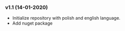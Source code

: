 ### v1.1 (14-01-2020)

- Initialize repository with polish and english language.
- Add nuget package
